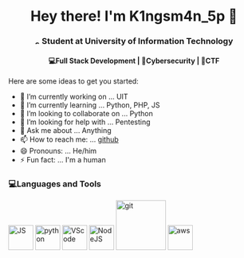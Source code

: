 <h1 align="center">Hey there! I'm K1ngsm4n_5p 👋 </h1>
<h3 align="center"><img src="https://www.uit.edu.vn/sites/vi/files/images/Logos/Logo_UIT_In.jpg" alt="school" width="10">  Student at University of Information Technology </img> </h3>
<h4 align="center">💻Full Stack Development | 🔐Cybersecurity | 🚩CTF </h4>
Here are some ideas to get you started:

- 🔭 I’m currently working on ... UIT
- 🌱 I’m currently learning ... Python, PHP, JS
- 👯 I’m looking to collaborate on ... Python
- 🤔 I’m looking for help with ... Pentesting
- 💬 Ask me about ... Anything
- 📫 How to reach me: ... [github](https://github.com/phuocem201) 
- 😄 Pronouns: ... He/him
- ⚡ Fun fact: ... I'm a human

### 💻Languages and Tools

<img src="https://media3.giphy.com/media/ln7z2eWriiQAllfVcn/200w.webp" alt="JS" width="50"> 
<img src="https://i.giphy.com/media/LMt9638dO8dftAjtco/200.webp" alt="python" width="50"> 
<img src="https://i.giphy.com/media/IdyAQJVN2kVPNUrojM/200.webp" alt="VScode" width="50"> 
<img src="https://media3.giphy.com/media/kdFc8fubgS31b8DsVu/giphy.webp" alt="NodeJS" width="50"> 
<img src="https://media.giphy.com/media/kH1DBkPNyZPOk0BxrM/giphy.gif" alt="git" width="100"> 
<img src="https://cdn.svgporn.com/logos/aws.svg" alt="aws" width="50"> 



